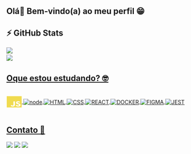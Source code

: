 ## Olá👋 Bem-vindo(a) ao meu perfil 😁

## ⚡ GitHub Stats 

<div>
    <a href="https://github.com/Eduardo-Bernardino">
    <img height="180em" src="https://github-readme-stats.vercel.app/api?username=Eduardo-Bernardino&show_icons=true&theme=tokyonight&include_all_commits=true&count_private=true"/>
  <div>
    <img height="180em" src="https://github-readme-stats.vercel.app/api/top-langs/?username=Eduardo-Bernardino&layout=compact&langs_count=6&theme=tokyonight"/>
  </div>
 </div>
 
  ## Oque estou estudando? 🤓 
 
 <div style="display: inline_block"><br>
   <img align="center" alt="Js" height="30" width="40" src="https://raw.githubusercontent.com/devicons/devicon/master/icons/javascript/javascript-plain.svg">
   <img align="center" alt="node" height="30" width="40" src="https://cdn.jsdelivr.net/gh/devicons/devicon/icons/nodejs/nodejs-plain-wordmark.svg" />
   <img align="center" alt="HTML" height="30" width="40" src="https://cdn.jsdelivr.net/gh/devicons/devicon/icons/html5/html5-plain-wordmark.svg">
   <img align="center" alt="CSS" height="30" width="40" src="https://cdn.jsdelivr.net/gh/devicons/devicon/icons/css3/css3-plain-wordmark.svg">
   <img align="center" alt="REACT" height="30" width="40" src="https://cdn.jsdelivr.net/gh/devicons/devicon/icons/react/react-original-wordmark.svg">
   <img align="center" alt="DOCKER" height="30" width="40" src="https://cdn.jsdelivr.net/gh/devicons/devicon/icons/docker/docker-plain-wordmark.svg">
   <img align="center" alt="FIGMA" height="30" width="40" src="https://cdn.jsdelivr.net/gh/devicons/devicon/icons/figma/figma-original.svg">
   <img align="center" alt="JEST" height="30" width="40" src="https://cdn.jsdelivr.net/gh/devicons/devicon/icons/jest/jest-plain.svg">
 
 
 
 
 </div>
 
  <br>
 
   ## Contato 🤙
 
 <div> 
   <a href="https://www.instagram.com/eduardo.m.bernardino/" target="_blank"><img src="https://img.shields.io/badge/-Instagram-%23E4405F?style=for-the-badge&logo=instagram&logoColor=white" target="_blank"></a>
   <a href = "mailto:eduardomsbdev@gmail.com"><img src="https://img.shields.io/badge/-Gmail-%23333?style=for-the-badge&logo=gmail&logoColor=white" target="_blank"></a>
   <a href="https://www.linkedin.com/in/eduardomsb/" target="_blank"><img src="https://img.shields.io/badge/-LinkedIn-%230077B5?style=for-the-badge&logo=linkedin&logoColor=white" target="_blank"></a> 
 
  </div>
